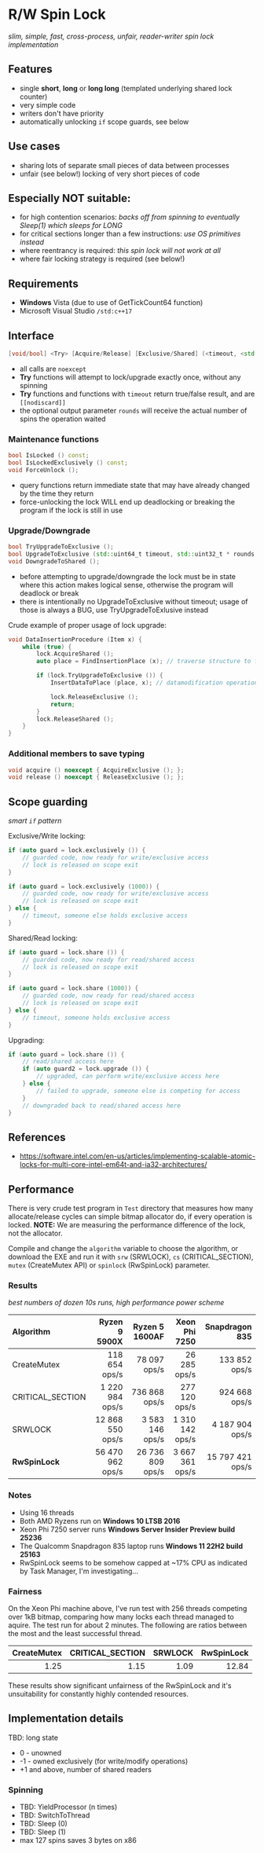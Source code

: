 # R/W Spin Lock
*slim, simple, fast, cross-process, unfair, reader-writer spin lock implementation*

## Features
* single **short**, **long** or **long long** (templated underlying shared lock counter)
* very simple code
* writers don't have priority
* automatically unlocking `if` scope guards, see below

## Use cases
* sharing lots of separate small pieces of data between processes
* unfair (see below!) locking of very short pieces of code

## Especially NOT suitable:
* for high contention scenarios: *backs off from spinning to eventually Sleep(1) which sleeps for LONG*
* for critical sections longer than a few instructions: *use OS primitives instead*
* where reentrancy is required: *this spin lock will not work at all*
* where fair locking strategy is required (see below!)

## Requirements
* **Windows** Vista (due to use of GetTickCount64 function)
* Microsoft Visual Studio `/std:c++17`

## Interface

```cpp
[void/bool] <Try> [Acquire/Release] [Exclusive/Shared] (<timeout, <std::uint32_t * rounds = nullptr>>)
```

* all calls are `noexcept`
* **Try** functions will attempt to lock/upgrade exactly once, without any spinning
* **Try** functions and functions with `timeout` return true/false result, and are `[[nodiscard]]`
* the optional output parameter `rounds` will receive the actual number of spins the operation waited

### Maintenance functions

```cpp
bool IsLocked () const;
bool IsLockedExclusively () const;
void ForceUnlock ();
```

* query functions return immediate state that may have already changed by the time they return
* force-unlocking the lock WILL end up deadlocking or breaking the program if the lock is still in use

### Upgrade/Downgrade

```cpp
bool TryUpgradeToExclusive ();
bool UpgradeToExclusive (std::uint64_t timeout, std::uint32_t * rounds = nullptr);
void DowngradeToShared ();
```

* before attempting to upgrade/downgrade the lock must be in state where this action makes logical sense,
  otherwise the program will deadlock or break
* there is intentionally no UpgradeToExclusive without timeout; usage of those is always a BUG,
  use TryUpgradeToExlusive instead

Crude example of proper usage of lock upgrade:

```cpp
void DataInsertionProcedure (Item x) {
    while (true) {
        lock.AcquireShared ();
        auto place = FindInsertionPlace (x); // traverse structure to find proper insertion place

        if (lock.TryUpgradeToExclusive ()) {
            InsertDataToPlace (place, x); // datamodification operation

            lock.ReleaseExclusive ();
            return;
        }
        lock.ReleaseShared ();
    }
}
```

### Additional members to save typing

```cpp
void acquire () noexcept { AcquireExclusive (); };
void release () noexcept { ReleaseExclusive (); };
```

## Scope guarding
*smart `if` pattern*

Exclusive/Write locking:

```cpp
if (auto guard = lock.exclusively ()) {
    // guarded code, now ready for write/exclusive access
    // lock is released on scope exit
}

if (auto guard = lock.exclusively (1000)) {
    // guarded code, now ready for write/exclusive access
    // lock is released on scope exit
} else {
    // timeout, someone else holds exclusive access
}
```

Shared/Read locking:
    
```cpp
if (auto guard = lock.share ()) {
    // guarded code, now ready for read/shared access
    // lock is released on scope exit
}

if (auto guard = lock.share (1000)) {
    // guarded code, now ready for read/shared access
    // lock is released on scope exit
} else {
    // timeout, someone holds exclusive access
}
```

Upgrading:

```cpp
if (auto guard = lock.share ()) {
    // read/shared access here
    if (auto guard2 = lock.upgrade ()) {
        // upgraded, can perform write/exclusive access here
    } else {
        // failed to upgrade, someone else is competing for access
    }
    // downgraded back to read/shared access here
}
```

## References
* https://software.intel.com/en-us/articles/implementing-scalable-atomic-locks-for-multi-core-intel-em64t-and-ia32-architectures/

## Performance
There is very crude test program in `Test` directory that measures how many allocate/release
cycles can simple bitmap allocator do, if every operation is locked. **NOTE:** We are measuring
the performance difference of the lock, not the allocator.

Compile and change the `algorithm` variable to choose the algorithm, or download the EXE and run it with
`srw` (SRWLOCK), `cs` (CRITICAL_SECTION), `mutex` (CreateMutex API) or `spinlock` (RwSpinLock) parameter.

### Results
*best numbers of dozen 10s runs, high performance power scheme*

| Algorithm | Ryzen 9 5900X | Ryzen 5 1600AF | Xeon Phi 7250 | Snapdragon 835 |
| :--- | ---: | ---: | ---: | ---: |
| CreateMutex | 118 654 ops/s | 78 097 ops/s | 26 285 ops/s | 133 852 ops/s |
| CRITICAL_SECTION | 1 220 984 ops/s | 736 868 ops/s | 277 120 ops/s | 924 668 ops/s |
| SRWLOCK | 12 868 550 ops/s | 3 583 146 ops/s | 1 310 142 ops/s | 4 187 904 ops/s |
| **RwSpinLock** | 56 470 962 ops/s | 26 736 809 ops/s | 3 667 361 ops/s | 15 797 421 ops/s |

### Notes
* Using 16 threads
* Both AMD Ryzens run on **Windows 10 LTSB 2016**
* Xeon Phi 7250 server runs **Windows Server Insider Preview build 25236**
* The Qualcomm Snapdragon 835 laptop runs **Windows 11 22H2 build 25163**
* RwSpinLock seems to be somehow capped at ~17% CPU as indicated by Task Manager, I'm investigating...

### Fairness
On the Xeon Phi machine above, I've run test with 256 threads competing over 1kB bitmap, comparing how
many locks each thread managed to aquire. The test run for about 2 minutes.
The following are ratios between the most and the least successful thread.

| CreateMutex | CRITICAL_SECTION | SRWLOCK | **RwSpinLock** |
| ---: | ---: | ---: | ---: |
| 1.25 | 1.15 | 1.09 | 12.84 |

These results show significant unfairness of the RwSpinLock and it's unsuitability for constantly
highly contended resources.

## Implementation details

TBD: long state
 - 0 - unowned
 - -1 - owned exclusively (for write/modify operations)
 - +1 and above, number of shared readers

### Spinning

* TBD: YieldProcessor (n times)
* TBD: SwitchToThread
* TBD: Sleep (0)
* TBD: Sleep (1)
* max 127 spins saves 3 bytes on x86
